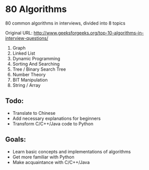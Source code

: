 # 80 Algorithms
80 common algorithms in interviews, divided into 8 topics

Original URL: http://www.geeksforgeeks.org/top-10-algorithms-in-interview-questions/

1. Graph
2. Linked List
3. Dynamic Programming
4. Sorting And Searching
5. Tree / Binary Search Tree
6. Number Theory
7. BIT Manipulation
8. String / Array




## Todo:
  - Translate to Chinese
  - Add necessary explanations for beginners
  - Transform C/C++/Java code to Python

## Goals:
  - Learn basic concepts and implementations of algorithms
  - Get more familiar with Python
  - Make acquaintance with C/C++/Java

